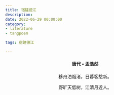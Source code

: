 ```yaml
---
title: 宿建德江
description:
date: 2022-06-29 00:00:00
category:
- literature
- tangpoem

tags: 宿建德江

---
```


<div id="poem-author">
唐代 • 孟浩然
</div>
<div id="poem-body">
<p class="poem-paragraph">移舟泊烟渚，日暮客愁新。</p>
<p class="poem-paragraph">野旷天低树，江清月近人。</p>

</div>

<style>

#poem-author {
    width: 100%;
    text-align: center;
    margin: 20px 0;
    font-weight: bold;
}
#poem-body {
    width: 100%;
    text-align: center;
}
.poem-paragraph {
    font-family: "仿宋"
}

</style>